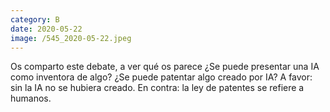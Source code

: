```yaml
--- 
category: B 
date: 2020-05-22 
image: /545_2020-05-22.jpeg 
--- 
```


Os comparto este debate, a ver qué os parece ¿Se puede presentar una IA como inventora de algo? ¿Se puede patentar algo creado por IA? A favor: sin la IA no se hubiera creado. En contra: la ley de patentes se refiere a humanos.